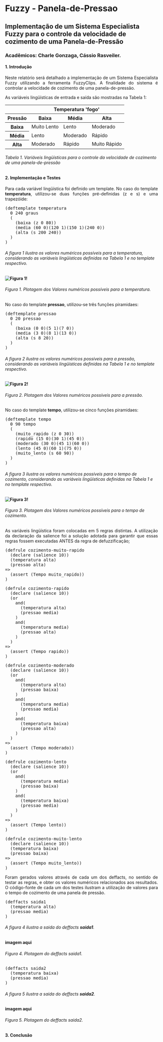 # Fuzzy - Panela-de-Pressao

## Implementação de um Sistema Especialista Fuzzy para o controle da velocidade de cozimento de uma Panela-de-Pressão
### Acadêmicos: Charle Gonzaga, Cássio Rasveiler.

#### 1. Introdução
<p align="justify">
Neste relatório será detalhado a implementação de um Sistema Especialista Fuzzy utilizando a
ferramenta FuzzyClips. A finalidade do sistema é controlar a velocidade de cozimento de uma panela-de-pressão.
</p>
<p align="justify">
As variáveis lingüísticas de entrada e saída são mostradas na Tabela 1:
</p>

<table>
  <thead>
    <tr>
      <th></th>
      <th colspan='3'>Temperatura 'fogo'</th>
    </tr>
    <tr>
      <th>Pressão</th>
      <th>Baixa</th>
      <th>Média</th>
      <th>Alta</th>
    </tr>
  </thead>
  <tbody>
    <tr>
      <th>Baixa</th>
      <td>Muito Lento</td>
      <td>Lento</td>
      <td>Moderado</td>
    </tr>
    <tr>
      <th>Média</th>
      <td>Lento</td>
      <td>Moderado</td>
      <td>Rápido</td>
    </tr>
    <tr>
      <th>Alta</th>
      <td>Moderado</td>
      <td>Rápido</td>
      <td>Muito Rápido</td>
    </tr>
  </tbody>
</table>

###### *Tabela 1. Variáveis lingüísticas para o controle da velocidade de cozimento de uma panela-de-pressão*

#### 2. Implementação e Testes
<p align="justify">
Para cada variável lingüística foi definido um template. No caso do template <b>temperatura</b>, utilizou-se
duas funções pré-definidas (z e s) e uma trapezóide:
</p>
<pre>
(deftemplate temperatura
  0 240 graus
  (
    (baixa (z 0 80))
    (media (60 0)(120 1)(150 1)(240 0))
    (alta (s 200 240))
  )
)
</pre>

###### *A figura 1 ilustra os valores numéricos possíveis para a temperatura, considerando as variáveis lingüísticas definidas na Tabela 1 e no template respectivo.*

#### ![Figura 1!](https://raw.githubusercontent.com/charlesgonzaga/fuzzy_panela_pressao/master/img-template-temperatura.jpg "deftemplate temperatura")
###### *Figura 1. Plotagem dos Valores numéricos possíveis para a temperatura.*

<p align="justify">
No caso do template <b>pressao</b>, utilizou-se
três funções piramidaes:
</p>
<pre>
(deftemplate pressao
  0 20 pressao 
  (
    (baixa (0 0)(5 1)(7 0))
    (media (3 0)(8 1)(13 0))
    (alta (s 8 20))
  )
)
</pre>

###### *A figura 2 ilustra os valores numéricos possíveis para a pressão, considerando as variáveis lingüísticas definidas na Tabela 1 e no template respectivo.*

#### ![Figura 2!](https://raw.githubusercontent.com/charlesgonzaga/fuzzy_panela_pressao/master/img-template-pressao.jpg "deftemplate pressao")
###### *Figura 2. Plotagem dos Valores numéricos possíveis para a pressão.*

<p align="justify">
No caso do template <b>tempo</b>, utilizou-se
cinco funções piramidaes:
</p>
<pre>
(deftemplate tempo
  0 90 tempo 
  (
    (muito_rapido (z 0 30))
    (rapido (15 0)(30 1)(45 0))
    (moderado (30 0)(45 1)(60 0))
    (lento (45 0)(60 1)(75 0))
    (muito_lento (s 60 90))
  )
)
</pre>

###### *A figura 3 ilustra os valores numéricos possíveis para o tempo de cozimento, considerando as variáveis lingüísticas definidas na Tabela 1 e no template respectivo.*

#### ![Figura 3!](https://raw.githubusercontent.com/charlesgonzaga/fuzzy_panela_pressao/master/img-template-tempo.jpg "deftemplate tempo")
###### *Figura 3. Plotagem dos Valores numéricos possíveis para o tempo de cozimento.*

<p align="justify">
As variáveis lingüística foram colocadas em 5 regras distintas. A utilização da declaração da salience foi a solução adotada para garantir que essas regras fossem executadas ANTES da regra de defuzzificação;
</p>

<pre>
(defrule cozimento-muito-rapido
  (declare (salience 10))
  (temperatura alta)
  (pressao alta)
=>
  (assert (Tempo muito_rapido))
)
</pre>

<pre>
(defrule cozimento-rapido
  (declare (salience 10))
  (or 
    and(
      (temperatura alta)
      (pressao media)
    )
    and(
      (temperatura media)
      (pressao alta)
    )
  )
=>
  (assert (Tempo rapido))
)
</pre>

<pre>
(defrule cozimento-moderado
  (declare (salience 10))
  (or 
    and(
      (temperatura alta)
      (pressao baixa)
    )
    and(
      (temperatura media)
      (pressao media)
    )
    and(
      (temperatura baixa)
      (pressao alta)
    )
  )
=>
  (assert (Tempo moderado))
)
</pre>

<pre>
(defrule cozimento-lento
  (declare (salience 10))
  (or 
    and(
      (temperatura media)
      (pressao baixa)
    )
    and(
      (temperatura baixa)
      (pressao media)
    )
  )
=>
  (assert (Tempo lento))
)
</pre>

<pre>
(defrule cozimento-muito-lento
  (declare (salience 10))
  (temperatura baixa)
  (pressao baixa)
=>
  (assert (Tempo muito_lento))
)
</pre>

<p align="justify">
Foram gerados valores através de cada um dos deffacts, no sentido de testar as regras, e obter os valores
numéricos relacionados aos resultados. O código-fonte de cada um dos testes ilustram a utilização de valores para o tempo de cozimento de uma panela de pressão.
</pre>

<pre>
(deffacts saida1
  (temperatura alta)
  (pressao media)
)
</pre>
###### *A figura 4 ilustra a saida do deffacts __saida1__.*

#### imagem aqui
###### *Figura 4. Plotagem do deffacts saida1.*

<pre>
(deffacts saida2
  (temperatura baixa)
  (pressao media)
)
</pre>
###### *A figura 5 ilustra a saida do deffacts __saida2__.*

#### imagem aqui
###### *Figura 5. Plotagem do deffacts saida2.*

#### 3. Conclusão
